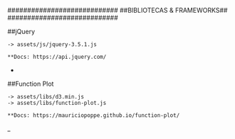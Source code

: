 
############################
##BIBLIOTECAS & FRAMEWORKS##
############################


##jQuery

    -> assets/js/jquery-3.5.1.js

    **Docs: https://api.jquery.com/
-

##Function  Plot 

    -> assets/libs/d3.min.js
    -> assets/libs/function-plot.js

    **Docs: https://mauriciopoppe.github.io/function-plot/

_

